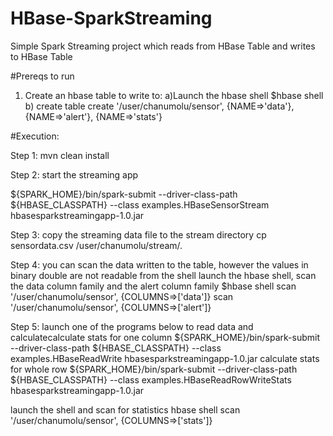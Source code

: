 # HBase-SparkStreaming
Simple Spark Streaming project which reads from HBase Table and writes to HBase Table

#Prereqs to run

1) Create an hbase table to write to:
  a)Launch the hbase shell
      $hbase shell
  b) create table
      create '/user/chanumolu/sensor', {NAME=>'data'}, {NAME=>'alert'}, {NAME=>'stats'}

#Execution:

Step 1: mvn clean install

Step 2: start the streaming app

${SPARK_HOME}/bin/spark-submit --driver-class-path ${HBASE_CLASSPATH} --class examples.HBaseSensorStream hbasesparkstreamingapp-1.0.jar

Step 3: copy the streaming data file to the stream directory
cp sensordata.csv  /user/chanumolu/stream/.

Step 4: you can scan the data written to the table, however the values in binary double are not readable from the shell
launch the hbase shell,  scan the data column family and the alert column family
$hbase shell
scan '/user/chanumolu/sensor',  {COLUMNS=>['data']}
scan '/user/chanumolu/sensor',  {COLUMNS=>['alert']}

Step 5: launch one of the programs below to read data and calculatecalculate stats for one column
${SPARK_HOME}/bin/spark-submit --driver-class-path ${HBASE_CLASSPATH} --class examples.HBaseReadWrite hbasesparkstreamingapp-1.0.jar
calculate stats for whole row
${SPARK_HOME}/bin/spark-submit --driver-class-path ${HBASE_CLASSPATH} --class examples.HBaseReadRowWriteStats hbasesparkstreamingapp-1.0.jar

launch the shell and scan for statistics
hbase shell
scan '/user/chanumolu/sensor',  {COLUMNS=>['stats']}
